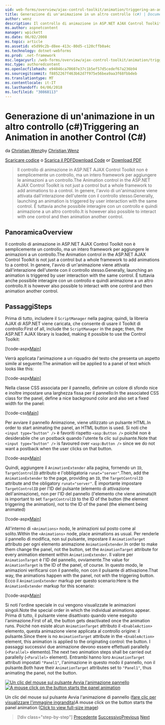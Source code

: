 ```yaml
---
uid: web-forms/overview/ajax-control-toolkit/animation/triggering-an-animation-in-another-control-cs
title: Generazione di un'animazione in un altro controllo (c#) | Documenti Microsoft
author: wenz
description: Il controllo di animazione in ASP.NET AJAX Control Toolkit non è semplicemente un controllo, ma un intero framework per aggiungere le animazioni a un controllo. Avvio in genere, un...
ms.author: aspnetcontent
manager: wpickett
ms.date: 06/02/2008
ms.topic: article
ms.assetid: e5d99c2b-d8ee-413c-80d5-c120cffb0a4c
ms.technology: dotnet-webforms
ms.prod: .net-framework
msc.legacyurl: /web-forms/overview/ajax-control-toolkit/animation/triggering-an-animation-in-another-control-cs
msc.type: authoredcontent
ms.openlocfilehash: e94046ca70607e37c1b5ef57d5cedef67a236b94
ms.sourcegitcommit: f8852267f463b62d7f975e56bea9aa3f68fbbdeb
ms.translationtype: MT
ms.contentlocale: it-IT
ms.lasthandoff: 04/06/2018
ms.locfileid: "30868113"
---
```

<a name="triggering-an-animation-in-another-control-c"></a><span data-ttu-id="f124b-104">Generazione di un'animazione in un altro controllo (c#)</span><span class="sxs-lookup"><span data-stu-id="f124b-104">Triggering an Animation in another Control (C#)</span></span>
====================
<span data-ttu-id="f124b-105">da [Christian Wenz](https://github.com/wenz)</span><span class="sxs-lookup"><span data-stu-id="f124b-105">by [Christian Wenz](https://github.com/wenz)</span></span>

<span data-ttu-id="f124b-106">[Scaricare codice](http://download.microsoft.com/download/f/9/a/f9a26acd-8df4-4484-8a18-199e4598f411/Animation8.cs.zip) o [Scarica il PDF](http://download.microsoft.com/download/6/7/1/6718d452-ff89-4d3f-a90e-c74ec2d636a3/animation8CS.pdf)</span><span class="sxs-lookup"><span data-stu-id="f124b-106">[Download Code](http://download.microsoft.com/download/f/9/a/f9a26acd-8df4-4484-8a18-199e4598f411/Animation8.cs.zip) or [Download PDF](http://download.microsoft.com/download/6/7/1/6718d452-ff89-4d3f-a90e-c74ec2d636a3/animation8CS.pdf)</span></span>

> <span data-ttu-id="f124b-107">Il controllo di animazione in ASP.NET AJAX Control Toolkit non è semplicemente un controllo, ma un intero framework per aggiungere le animazioni a un controllo.</span><span class="sxs-lookup"><span data-stu-id="f124b-107">The Animation control in the ASP.NET AJAX Control Toolkit is not just a control but a whole framework to add animations to a control.</span></span> <span data-ttu-id="f124b-108">In genere, l'avvio di un'animazione viene attivata dall'interazione dell'utente con il controllo stesso.</span><span class="sxs-lookup"><span data-stu-id="f124b-108">Generally, launching an animation is triggered by user interaction with the same control.</span></span> <span data-ttu-id="f124b-109">È tuttavia anche possibile interagire con un controllo e quindi animazione a un altro controllo.</span><span class="sxs-lookup"><span data-stu-id="f124b-109">It is however also possible to interact with one control and then animation another control.</span></span>


## <a name="overview"></a><span data-ttu-id="f124b-110">Panoramica</span><span class="sxs-lookup"><span data-stu-id="f124b-110">Overview</span></span>

<span data-ttu-id="f124b-111">Il controllo di animazione in ASP.NET AJAX Control Toolkit non è semplicemente un controllo, ma un intero framework per aggiungere le animazioni a un controllo.</span><span class="sxs-lookup"><span data-stu-id="f124b-111">The Animation control in the ASP.NET AJAX Control Toolkit is not just a control but a whole framework to add animations to a control.</span></span> <span data-ttu-id="f124b-112">In genere, l'avvio di un'animazione viene attivata dall'interazione dell'utente con il controllo stesso.</span><span class="sxs-lookup"><span data-stu-id="f124b-112">Generally, launching an animation is triggered by user interaction with the same control.</span></span> <span data-ttu-id="f124b-113">È tuttavia anche possibile interagire con un controllo e quindi animazione a un altro controllo.</span><span class="sxs-lookup"><span data-stu-id="f124b-113">It is however also possible to interact with one control and then animation another control.</span></span>

## <a name="steps"></a><span data-ttu-id="f124b-114">Passaggi</span><span class="sxs-lookup"><span data-stu-id="f124b-114">Steps</span></span>

<span data-ttu-id="f124b-115">Prima di tutto, includere il `ScriptManager` nella pagina; quindi, la libreria AJAX di ASP.NET viene caricata, che consente di usare il Toolkit di controllo:</span><span class="sxs-lookup"><span data-stu-id="f124b-115">First of all, include the `ScriptManager` in the page; then, the ASP.NET AJAX library is loaded, making it possible to use the Control Toolkit:</span></span>

[!code-aspx[Main](triggering-an-animation-in-another-control-cs/samples/sample1.aspx)]

<span data-ttu-id="f124b-116">Verrà applicata l'animazione a un riquadro del testo che presenta un aspetto simile al seguente:</span><span class="sxs-lookup"><span data-stu-id="f124b-116">The animation will be applied to a panel of text which looks like this:</span></span>

[!code-aspx[Main](triggering-an-animation-in-another-control-cs/samples/sample2.aspx)]

<span data-ttu-id="f124b-117">Nella classe CSS associata per il pannello, definire un colore di sfondo nice e inoltre impostare una larghezza fissa per il pannello:</span><span class="sxs-lookup"><span data-stu-id="f124b-117">In the associated CSS class for the panel, define a nice background color and also set a fixed width for the panel:</span></span>

[!code-css[Main](triggering-an-animation-in-another-control-cs/samples/sample3.css)]

<span data-ttu-id="f124b-118">Per avviare il pannello Animazione, viene utilizzato un pulsante HTML.</span><span class="sxs-lookup"><span data-stu-id="f124b-118">In order to start animating the panel, an HTML button is used.</span></span> <span data-ttu-id="f124b-119">Si noti che `<input type="button" />` è favoriti rispetto `<asp:Button />` poiché non è desiderabile che un postback quando l'utente fa clic sul pulsante.</span><span class="sxs-lookup"><span data-stu-id="f124b-119">Note that `<input type="button" />` is favoured over `<asp:Button />` since we do not want a postback when the user clicks on that button.</span></span>

[!code-aspx[Main](triggering-an-animation-in-another-control-cs/samples/sample4.aspx)]

<span data-ttu-id="f124b-120">Quindi, aggiungere il `AnimationExtender` alla pagina, fornendo un `ID`, `TargetControlID` attributo e l'obbligatoria `runat="server"`.</span><span class="sxs-lookup"><span data-stu-id="f124b-120">Then, add the `AnimationExtender` to the page, providing an `ID`, the `TargetControlID` attribute and the obligatory `runat="server"`.</span></span> <span data-ttu-id="f124b-121">È importante impostare `TargetControlID` per l'ID del pulsante (elemento di attivazione dell'animazione), non per l'ID del pannello (l'elemento che viene animata)</span><span class="sxs-lookup"><span data-stu-id="f124b-121">It is important to set `TargetControlID` to the ID of the button (the element triggering the animation), not to the ID of the panel (the element being animated)</span></span>

[!code-aspx[Main](triggering-an-animation-in-another-control-cs/samples/sample5.aspx)]

<span data-ttu-id="f124b-122">All'interno di `<Animations>` nodo, le animazioni sul posto come al solito.</span><span class="sxs-lookup"><span data-stu-id="f124b-122">Within the `<Animations>` node, place animations as usual.</span></span> <span data-ttu-id="f124b-123">Per renderle il pannello di modifica, non sul pulsante, impostare il `AnimationTarget` attributo per ogni elemento animazione `AnimationExtender`.</span><span class="sxs-lookup"><span data-stu-id="f124b-123">In order to make them change the panel, not the button, set the `AnimationTarget` attribute for every animation element within `AnimationExtender`.</span></span> <span data-ttu-id="f124b-124">Il valore per `AnimationTarget` è l'ID del pannello, ovviamente.</span><span class="sxs-lookup"><span data-stu-id="f124b-124">The value for `AnimationTarget` is the ID of the panel, of course.</span></span> <span data-ttu-id="f124b-125">In questo modo, le animazioni verificarsi con il pannello, non con il pulsante di attivazione.</span><span class="sxs-lookup"><span data-stu-id="f124b-125">That way, the animations happen with the panel, not with the triggering button.</span></span> <span data-ttu-id="f124b-126">Ecco il `AnimationExtender` markup per questo scenario:</span><span class="sxs-lookup"><span data-stu-id="f124b-126">Here is the `AnimationExtender` markup for this scenario:</span></span>

[!code-aspx[Main](triggering-an-animation-in-another-control-cs/samples/sample6.aspx)]

<span data-ttu-id="f124b-127">Si noti l'ordine speciale in cui vengono visualizzate le animazioni singoli.</span><span class="sxs-lookup"><span data-stu-id="f124b-127">Note the special order in which the individual animations appear.</span></span> <span data-ttu-id="f124b-128">Prima di tutto, il pulsante viene disattivato quando viene eseguito l'animazione.</span><span class="sxs-lookup"><span data-stu-id="f124b-128">First of all, the button gets deactivated once the animation runs.</span></span> <span data-ttu-id="f124b-129">Poiché non esiste alcun `AnimationTarget` attributo il `<EnableAction>` elemento, questa animazione viene applicata al controllo origine: il pulsante.</span><span class="sxs-lookup"><span data-stu-id="f124b-129">Since there is no `AnimationTarget` attribute in the `<EnableAction>` element, this animation is applied to the originating control: the button.</span></span> <span data-ttu-id="f124b-130">I passaggi successivi due animazione devono essere effettuati parallelly (`<Parallel>` elemento).</span><span class="sxs-lookup"><span data-stu-id="f124b-130">The next two animation steps shall be carried out parallelly (`<Parallel>` element).</span></span> <span data-ttu-id="f124b-131">Entrambi hanno loro `AnimationTarget` attributi impostati `"Panel1"`, l'animazione in questo modo il pannello, non il pulsante.</span><span class="sxs-lookup"><span data-stu-id="f124b-131">Both have their `AnimationTarget` attributes set to `"Panel1"`, thus animating the panel, not the button.</span></span>


<span data-ttu-id="f124b-132">[![Un clic del mouse sul pulsante Avvia l'animazione pannello](triggering-an-animation-in-another-control-cs/_static/image2.png)](triggering-an-animation-in-another-control-cs/_static/image1.png)</span><span class="sxs-lookup"><span data-stu-id="f124b-132">[![A mouse click on the button starts the panel animation](triggering-an-animation-in-another-control-cs/_static/image2.png)](triggering-an-animation-in-another-control-cs/_static/image1.png)</span></span>

<span data-ttu-id="f124b-133">Un clic del mouse sul pulsante Avvia l'animazione di pannello ([fare clic per visualizzare l'immagine ingrandita](triggering-an-animation-in-another-control-cs/_static/image3.png))</span><span class="sxs-lookup"><span data-stu-id="f124b-133">A mouse click on the button starts the panel animation ([Click to view full-size image](triggering-an-animation-in-another-control-cs/_static/image3.png))</span></span>

> [!div class="step-by-step"]
> <span data-ttu-id="f124b-134">[Precedente](disabling-actions-during-animation-cs.md)
> [Successivo](modifying-animations-from-the-server-side-cs.md)</span><span class="sxs-lookup"><span data-stu-id="f124b-134">[Previous](disabling-actions-during-animation-cs.md)
[Next](modifying-animations-from-the-server-side-cs.md)</span></span>
